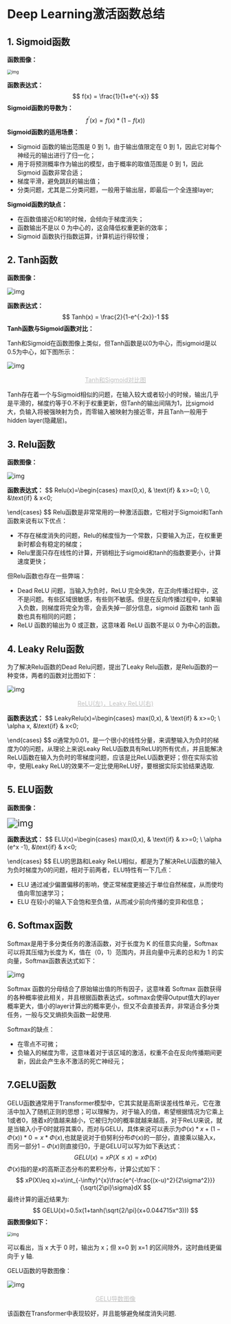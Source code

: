 # Deep Learning激活函数总结

## 1. Sigmoid函数

**函数图像：**

<img src="https://pic2.zhimg.com/v2-8d9c99a123ba8cb2629106660e8bf6d5_b.jpg" alt="img" style="zoom:67%;" />

**函数表达式：**
$$
f(x) = \frac{1}{1+e^{-x}}
$$
**Sigmoid函数的导数为：**
$$
f^‘(x) = f(x)*(1-f(x))
$$
**Sigmoid函数的适用场景：**

- Sigmoid 函数的输出范围是 0 到 1，由于输出值限定在 0 到 1，因此它对每个神经元的输出进行了归一化；
- 用于将预测概率作为输出的模型，由于概率的取值范围是 0 到 1，因此 Sigmoid 函数非常合适；
- 梯度平滑，避免跳跃的输出值；
- 分类问题，尤其是二分类问题，一般用于输出层，即最后一个全连接layer;

**Sigmoid函数的缺点：**

- 在函数值接近0和1的时候，会倾向于梯度消失；
- 函数输出不是以 0 为中心的，这会降低权重更新的效率；
- Sigmoid 函数执行指数运算，计算机运行得较慢；

## 2. Tanh函数

**函数图像：**

![img](https://pic1.zhimg.com/v2-3b8753a9956a673554d5e992c398f334_b.jpg)

**函数表达式：**
$$
Tanh(x) = \frac{2}{1-e^{-2x}}-1
$$
**Tanh函数与Sigmoid函数对比：**

Tanh和Sigmoid在函数图像上类似，但Tanh函数是以0为中心，而sigmoid是以0.5为中心，如下图所示：

![img](https://pic3.zhimg.com/v2-d04be8777f2eeba6321d90d9d3106d8e_b.jpg)

<center style="color:#C0C0C0;text-decoration:underline">Tanh和Sigmoid对比图</center>

Tanh存在着一个与Sigmoid相似的问题，在输入较大或者较小的时候，输出几乎是平滑的，梯度约等于0.不利于权重更新，但Tanh的输出间隔为1，比sigmoid大，负输入将被强映射为负，而零输入被映射为接近零，并且Tanh一般用于hidden layer(隐藏层)。

## 3. Relu函数

**函数图像：**

![img](https://pic1.zhimg.com/v2-30c8465016babfc2e6440c43aee81528_b.jpg)

**函数表达式：**
$$
Relu(x)=\begin{cases}
max(0,x), & \text{if} & x>=0; \\
0, &\text{if} & x<0;

\end{cases}
$$
Relu函数是非常常用的一种激活函数，它相对于Sigmoid和Tanh函数来说有以下优点：

- 不存在梯度消失的问题，Relu的梯度恒为一个常数，只要输入为正，在权重更新时都会有稳定的梯度；
- Relu里面只存在线性的计算，开销相比于sigmoid和tanh的指数要更小，计算速度更快；

但Relu函数也存在一些弊端：

- Dead ReLU 问题，当输入为负时，ReLU 完全失效，在正向传播过程中，这不是问题。有些区域很敏感，有些则不敏感。但是在反向传播过程中，如果输入负数，则梯度将完全为零，会丢失掉一部分信息，sigmoid 函数和 tanh 函数也具有相同的问题；
- ReLU 函数的输出为 0 或正数，这意味着 ReLU 函数不是以 0 为中心的函数。

## 4. Leaky Relu函数

为了解决Relu函数的Dead Relu问题，提出了Leaky Relu函数，是Relu函数的一种变体，两者的函数对比图如下：

![img](https://pic2.zhimg.com/v2-4d592b88fe164d0ca1fdd42a79f8b4a1_b.jpg)

<center style="color:#C0C0C0;text-decoration:underline">ReLU(左)，Leaky ReLU(右)</center>

**函数表达式：**
$$
LeakyRelu(x)=\begin{cases}
max(0,x), & \text{if} & x>=0; \\
\alpha x, &\text{if} & x<0;

\end{cases}
$$
$\alpha$通常为0.01，是一个很小的线性分量，来调整输入为负时的梯度为0的问题，从理论上来说Leaky ReLU函数具有ReLU的所有优点，并且能解决ReLU函数在输入为负时的零梯度问题，应该是比ReLU函数更好；但在实际实验中，使用Leaky ReLU的效果不一定比使用ReLU好，要根据实际实验结果选取.

## 5. ELU函数

**函数图像：**

<img src="https://pic4.zhimg.com/v2-061d9ad03c55dae92d564d452c2b22b3_b.jpg" alt="img" style="zoom:150%;" />

**函数表达式：**
$$
ELU(x)=\begin{cases}
max(0,x), & \text{if} & x>=0; \\
\alpha (e^x -1), &\text{if} & x<0;

\end{cases}
$$
ELU的思路和Leaky ReLU相似，都是为了解决ReLU函数的输入为负时梯度为0的问题，相对于前两者，ELU特性有一下几点：

- ELU 通过减少偏置偏移的影响，使正常梯度更接近于单位自然梯度，从而使均值向零加速学习；
- ELU 在较小的输入下会饱和至负值，从而减少前向传播的变异和信息；

## 6. Softmax函数

Softmax是用于多分类任务的激活函数，对于长度为 K 的任意实向量，Softmax 可以将其压缩为长度为 K，值在（0，1）范围内，并且向量中元素的总和为 1 的实向量，Softmax函数表达式如下：

![img](https://pic1.zhimg.com/v2-5179c5ba640ab588c917de55b7f704a8_b.jpg)

Softmax 函数的分母结合了原始输出值的所有因子，这意味着 Softmax 函数获得的各种概率彼此相关，并且根据函数表达式，softmax会使得Output值大的layer概率更大，值小的layer计算出的概率更小，但又不会直接丢弃，非常适合多分类任务，一般与交叉熵损失函数一起使用.

Softmax的缺点：

- 在零点不可微；
- 负输入的梯度为零，这意味着对于该区域的激活，权重不会在反向传播期间更新，因此会产生永不激活的死亡神经元；

## 7.GELU函数

GELU函数通常用于Transformer模型中，它其实就是高斯误差线性单元，它在激活中加入了随机正则的思想；可以理解为，对于输入的值，希望根据情况为它乘上1或者0，随着x的值越来越小，它被归为0的概率就越来越高，对于ReLU来说，就是当输入小于0时就将其乘0，而对与GELU，具体来说可以表示为$\Phi(x)*x+(1-\Phi(x))*0=x*\Phi(x)$,也就是说对于伯努利分布$\Phi(x)$的一部分，直接乘以输入x，而另一部分$1-\Phi(x)$则直接归0，于是GELU可以写为如下表达式：
$$
GELU(x)=xP(X\leq x) = x\Phi(x)
$$
$\Phi(x)$指的是x的高斯正态分布的累积分布，计算公式如下：
$$
xP(X\leq x)=x\int_{-\infty}^{x}\frac{e^{-\frac{(x-u)^2}{2\sigma^2}}}{\sqrt{2\pi}\sigma}dX
$$
最终计算的逼近结果为:
$$
GELU(x)=0.5x(1+tanh(\sqrt{2/\pi}(x+0.044715x^3)))
$$
**函数图像如下：**

<img src="https://pic4.zhimg.com/v2-149a8bc6ee90f65205a8d408f79a0017_b.jpg" alt="img" style="zoom:67%;" />

可以看出，当 x 大于 0 时，输出为 x；但 x=0 到 x=1 的区间除外，这时曲线更偏向于 y 轴.

GELU函数的导数图像：

![img](https://pic1.zhimg.com/v2-06d94b711445480094eca59b8ec51804_b.jpg)

<center style="color:#C0C0C0;text-decoration:underline">GELU导数图像</center>

该函数在Transformer中表现较好，并且能够避免梯度消失问题.